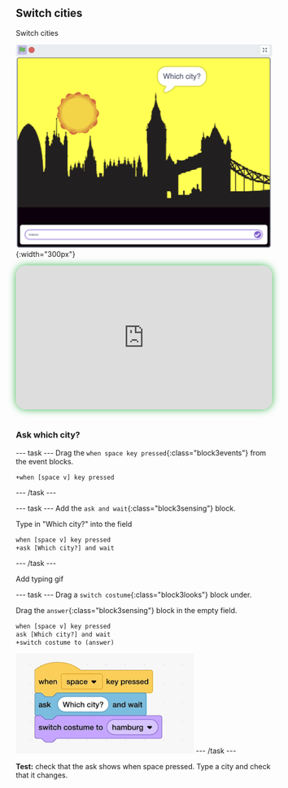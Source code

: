 ## Switch cities

<div style="display: flex; flex-wrap: wrap">
<div style="flex-basis: 200px; flex-grow: 1; margin-right: 15px;">
Switch cities
</div>
<div>

![ADD](images/which.png){:width="300px"}

</div>
</div>

<html>
<div style="position: relative; width: 100%; aspect-ratio: 16 / 9; border-radius: 20px; box-shadow: 0 0 15px #3fb654; overflow: hidden;">
<iframe style="position: absolute; top: 0; left: 0; right: 0; width: 100%; height: 100%; border: none;" src="https://www.youtube.com/embed/AtKv-CLsiS4?rel=0&cc_load_policy=1" allowfullscreen allow="accelerometer; autoplay; clipboard-write; encrypted-media; gyroscope; picture-in-picture; web-share">
</iframe>
</div><br>
</html>

### Ask which city?

--- task ---
Drag the `when space key pressed`{:class="block3events"} from the event blocks.

```blocks3
+when [space v] key pressed
```
--- /task ---

--- task ---
Add the `ask and wait`{:class="block3sensing"} block.

Type in "Which city?" into the field
```blocks3
when [space v] key pressed
+ask [Which city?] and wait
```
--- /task ---

Add typing gif

--- task ---
Drag a `switch costume`{:class="block3looks"} block under.

Drag the `answer`{:class="block3sensing"} block in the empty field.
```blocks3
when [space v] key pressed
ask [Which city?] and wait
+switch costume to (answer)
```
![ALT TEXT](images/switch.gif)
--- /task ---



**Test:** check that the ask shows when space pressed. Type a city and check that it changes.
